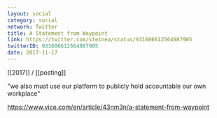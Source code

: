 ```yaml
---
layout: social
category: social
network: Twitter
title: A Statement from Waypoint
link: https://twitter.com/steinea/status/931606612564987905
twitterID: 931606612564987905
date: 2017-11-17
---
```


[[2017]] / [[posting]]

"we also must use our platform to publicly hold accountable our own workplace"

<https://www.vice.com/en/article/43nm3n/a-statement-from-waypoint>
